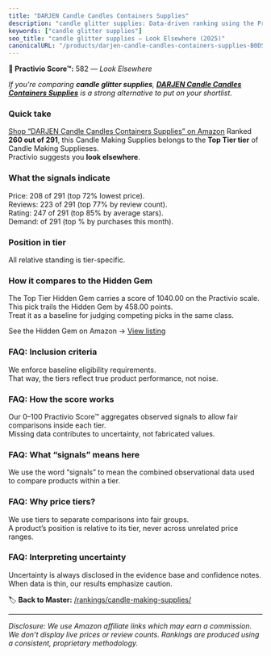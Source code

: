 ```yaml
---
title: "DARJEN Candle Candles Containers Supplies"
description: "candle glitter supplies: Data-driven ranking using the Practivio Score™. Positioned by quality, value, demand, findability, momentum."
keywords: ["candle glitter supplies"]
seo_title: "candle glitter supplies — Look Elsewhere (2025)"
canonicalURL: "/products/darjen-candle-candles-containers-supplies-B0DSVQZDHT/"
---
```


**🚫 Practivio Score™:** 582 — _Look Elsewhere_


*If you're comparing **candle glitter supplies**, **[DARJEN Candle Candles Containers Supplies](https://www.amazon.com/dp/B0DSVQZDHT?tag=practivio-20)** is a strong alternative to put on your shortlist.*
### Quick take
[Shop “DARJEN Candle Candles Containers Supplies” on Amazon](https://www.amazon.com/dp/B0DSVQZDHT?tag=practivio-20)
Ranked **260 out of 291**, this Candle Making Supplies belongs to the **Top Tier tier** of Candle Making Supplieses.  
Practivio suggests you **look elsewhere**.

### What the signals indicate
Price: 208 of 291 (top 72% lowest price).  
Reviews: 223 of 291 (top 77% by review count).  
Rating: 247 of 291 (top 85% by average stars).  
Demand:  of 291 (top % by purchases this month).

### Position in tier
All relative standing is tier-specific.

### How it compares to the Hidden Gem
The Top Tier Hidden Gem carries a score of 1040.00 on the Practivio scale.  
This pick trails the Hidden Gem by 458.00 points.  
Treat it as a baseline for judging competing picks in the same class.  

See the Hidden Gem on Amazon → [View listing](https://www.amazon.com/dp/B07DK8W2YM?tag=practivio-20)

### FAQ: Inclusion criteria
We enforce baseline eligibility requirements.  
That way, the tiers reflect true product performance, not noise.

### FAQ: How the score works
Our 0–100 Practivio Score™ aggregates observed signals to allow fair comparisons inside each tier.  
Missing data contributes to uncertainty, not fabricated values.

### FAQ: What “signals” means here
We use the word “signals” to mean the combined observational data used to compare products within a tier.

### FAQ: Why price tiers?
We use tiers to separate comparisons into fair groups.  
A product’s position is relative to its tier, never across unrelated price ranges.

### FAQ: Interpreting uncertainty
Uncertainty is always disclosed in the evidence base and confidence notes.  
When data is thin, our results emphasize caution.


🏷️ **Back to Master:** [/rankings/candle-making-supplies/](/rankings/candle-making-supplies/)

---
_Disclosure: We use Amazon affiliate links which may earn a commission. We don’t display live prices or review counts. Rankings are produced using a consistent, proprietary methodology._
